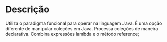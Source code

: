 # Descrição

Utiliza o paradigma funcional para operar na linguagem Java. É uma opção diferente de manipular coleções em Java. Processa coleções de maneira declarativa. Combina expressões lambda e o método reference; 
